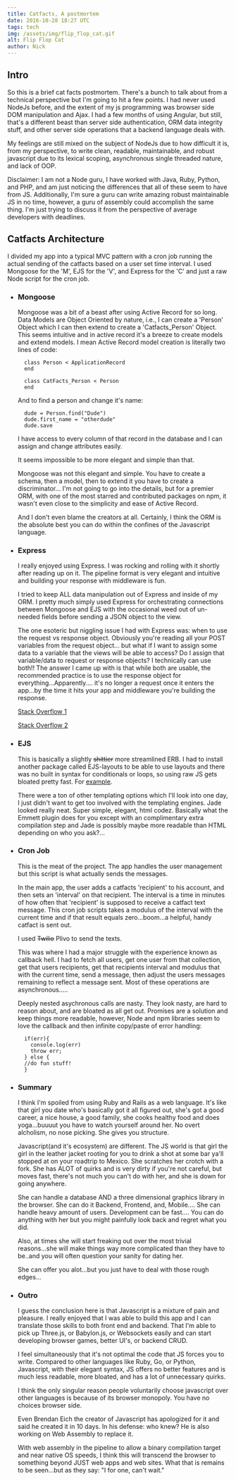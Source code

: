 ```yaml
---
title: Catfacts, A postmortem
date: 2016-10-28 18:27 UTC
tags: tech
img: /assets/img/flip_flop_cat.gif
alt: Flip Flop Cat
author: Nick
---
```


## Intro
So this is a brief cat facts postmortem. There's a bunch to talk about from a technical perspective but I'm going to hit a few points.
I had never used NodeJs before, and the extent of my js programming was browser side DOM manipulation and Ajax.  I had a few months of using Angular, but still, that's a different beast than server side authentication, ORM data integrity stuff, and other server side operations that a backend language deals with.

My feelings are still mixed on the subject of NodeJs due to how difficult it is, from my perspective, to write clean, readable, maintainable, and robust javascript due to its lexical scoping, asynchronous single threaded nature, and lack of OOP.

Disclaimer: I am not a Node guru, I have worked with Java, Ruby, Python, and PHP, and am just noticing the differences that all of these seem to have from JS. Additionally, I'm sure a guru can write amazing robust maintainable JS in no time, however, a guru of assembly could accomplish the same thing.  I'm just trying to discuss it from the perspective of average developers with deadlines.

## Catfacts Architecture
I divided my app into a typical MVC pattern with a cron job running the actual sending of the catfacts based on a user set time interval.
I used Mongoose for the 'M', EJS for the 'V', and Express for the 'C' and just a raw Node script for the cron job.


* ### Mongoose
  Mongoose was a bit of a beast after using Active Record for so long. Data Models are Object Oriented by nature, i.e., I can create a 'Person' Object which I can then extend to create a 'Catfacts_Person' Object. This seems intuitive and in active record it's a breeze to create models and extend models. I mean Active Record model creation is literally two lines of code:


  ~~~~
    class Person < ApplicationRecord
    end
  ~~~~

  ~~~~
    class CatFacts_Person < Person
    end
  ~~~~

  And to find a person and change it's name:

  ~~~~
    dude = Person.find("Dude")
    dude.first_name = "otherdude"
    dude.save
  ~~~~

  I have access to every column of that record in the database and I can assign and change attributes easily.

  It seems impossible to be more elegant and simple than that.

  Mongoose was not this elegant and simple. You have to  create a schema, then a model, then to extend it you have to create a discriminator...
  I'm not going to go into the details, but for a premier ORM, with one of the most starred and contributed packages on npm, it wasn't even close to the simplicity and ease of Active Record.

  And I don't even blame the creators at all. Certainly, I think the ORM is the absolute best you can do within the confines of the Javascript language.

* ### Express

  I really enjoyed using Express. I was rocking and rolling with it shortly after reading up on it. The pipeline format is very elegant and intuitive and building your response with middleware is fun.


  I tried to keep ALL data manipulation out of Express and inside of my ORM. I pretty much simply used Express for orchestrating connections between Mongoose and EJS with the occasional weed out of un-needed fields before sending a JSON object to the view.

  The one esoteric but niggling issue I had with Express was: when to use the request vs response object. Obviously you're reading all your POST variables from the request object... but what if I want to assign some data to a variable that the views will be able to access?
  Do I assign that variable/data to request or response objects? I technically can use both!! The answer I came up with is that while both are usable, the recommended practice is to use the response object for everything...Apparently.... it's no longer a request once it enters the app...by the time it hits your app and middleware you're building the response.

  [Stack Overflow 1](http://stackoverflow.com/questions/39987794/what-is-conceptual-best-practice-for-express-req-locals-vs-res-locals)


  [Stack Overflow 2](http://stackoverflow.com/questions/33451053/req-locals-vs-res-locals-vs-res-data-vs-req-data-vs-app-locals-in-express-mi?noredirect=1&lq=1)

* ### EJS
  This is basically a slightly <s>shittier</s> more streamlined ERB. I had to install another package called EJS-layouts to be able to use layouts and there was no built in syntax for conditionals or loops, so using raw JS gets bloated pretty fast. For [example](https://github.com/nick-catfacts/catfact-express/blob/master/views/dashboard/payment/_output_payment_info.ejs#L4).

  There were a ton of other templating options which I'll look into one day, I just didn't want to get too involved with the templating engines.  Jade looked really neat. Super simple, elegant, html codez.  Basically what the Emmett plugin does for you except with an complimentary extra compilation step and Jade is possibly maybe more readable than HTML depending on who you ask?...

* ### Cron Job
  This is the meat of the project. The app handles the user management but this script is what actually sends the messages.

  In the main app, the user adds a catfacts 'recipient' to his account, and then sets an 'interval' on that recipient.  The interval is a time in minutes of how often that 'recipient' is supposed to receive a catfact text message. This cron job scripts takes a modulus of the interval with the current time and if that result equals zero...boom...a helpful, handy catfact is sent out.

  I used <s>Twilio</s> Plivo to send the texts.

  This was where I had a major struggle with the experience known as callback hell. I had to fetch all users, get one user from that collection, get that users recipients, get that recipients interval and modulus that with the current time, send a message, then adjust the users messages remaining to reflect a message sent. Most of these operations are asynchronous.....

  Deeply nested asychronous calls are nasty. They look nasty, are hard to reason about, and are bloated as all get out. Promises are a solution and keep things more readable, however, Node and npm libraries seem to love the callback and then infinite copy/paste of error handling:

  ~~~~
    if(err){
      console.log(err)
      throw err;
    } else {
    //do fun stuff!
    }
  ~~~~



* ### Summary
  I think I'm spoiled from using Ruby and Rails as a web language. It's like that girl you date who's basically got it all figured out, she's got a good career, a nice house, a good family, she cooks healthy food and does yoga...buuuut you have to watch yourself around her. No overt alcholism, no nose picking. She gives you structure.

  Javascript(and it's ecosystem) are different. The JS world is that girl the girl in the leather jacket rooting for you to drink a shot at some bar ya'll stopped at on your roadtrip to Mexico. She scratches her crotch with a fork.
  She has ALOT of quirks and is very dirty if you're not careful, but moves fast, there's not much you can't do with her, and she is down for going anywhere.

  She can handle a database AND a three dimensional graphics library in the browser. She can do it Backend, Frontend, and, Mobile....
  She can handle heavy amount of users.
  Development can be fast.... You can do anything with her but you might painfully look back and regret what you did.

  Also, at times she will start freaking out over the most trivial reasons...she will make things way more complicated than they have to be..and you will often question your sanity for dating her.

  She can offer you alot...but you just have to deal with those rough edges...


* ### Outro

  I guess the conclusion here is that Javascript is a mixture of pain and pleasure. I really enjoyed that I was able to build this app and I can translate those skills to both front end  and backend. That I'm able to pick up Three.js, or Babylon.js, or Websockets easily and can start developing browser games, better UI's, or backend CRUD.

  I feel simultaneously that it's not optimal the code that JS forces you to write. Compared to other languages like Ruby, Go, or Python, Javascript, with their elegant syntax, JS offers no better features and is much less readable, more bloated, and has a lot of unnecessary quirks.

  I think the only singular reason people voluntarily choose javascript over other languages is because of its browser monopoly. You have no choices browser side.

  Even Brendan Eich the creator of Javascript has apologized for it and said he created it in 10 days. In his defense: who knew?  He is also working on Web Assembly to replace it.

  With web assembly in the pipeline to allow a binary compilation target and near native OS speeds, I think this will transcend the browser to something beyond JUST web apps and web sites. What that is remains to  be seen...but as they say: "I for one, can't wait."







